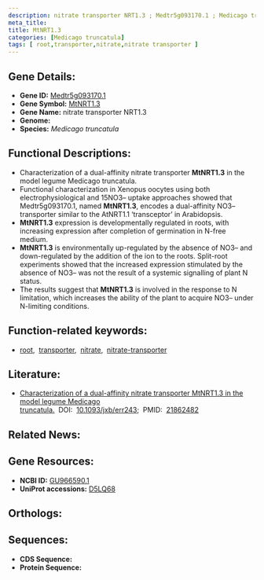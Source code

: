 ```yaml
---
description: nitrate transporter NRT1.3 ; Medtr5g093170.1 ; Medicago truncatula
meta_title:
title: MtNRT1.3
categories: [Medicago truncatula]
tags: [ root,transporter,nitrate,nitrate transporter ]
---
```


## Gene Details:
- **Gene ID:** [Medtr5g093170.1]()
- **Gene Symbol:** <u>MtNRT1.3</u>
- **Gene Name:** nitrate transporter NRT1.3
- **Genome:** []()
- **Species:** *Medicago truncatula*

## Functional Descriptions:
   - Characterization of a dual-affinity nitrate transporter **MtNRT1.3** in the model legume Medicago truncatula.
   - Functional characterization in Xenopus oocytes using both electrophysiological and 15NO3– uptake approaches showed that Medtr5g093170.1, named **MtNRT1.3**, encodes a dual-affinity NO3– transporter similar to the AtNRT1.1 ‘transceptor’ in Arabidopsis.
   - **MtNRT1.3** expression is developmentally regulated in roots, with increasing expression after completion of germination in N-free medium.
   - **MtNRT1.3** is environmentally up-regulated by the absence of NO3– and down-regulated by the addition of the ion to the roots. Split-root experiments showed that the increased expression stimulated by the absence of NO3– was not the result of a systemic signalling of plant N status.
   - The results suggest that **MtNRT1.3** is involved in the response to N limitation, which increases the ability of the plant to acquire NO3– under N-limiting conditions.

## Function-related keywords:
   - [root](/tags/root/),&nbsp;&nbsp;[transporter](/tags/transporter/),&nbsp;&nbsp;[nitrate](/tags/nitrate/),&nbsp;&nbsp;[nitrate-transporter](/tags/nitrate-transporter/)

## Literature:
   - [Characterization of a dual-affinity nitrate transporter MtNRT1.3 in the model legume Medicago truncatula.](https://doi.org/10.1093/jxb/err243)&nbsp;&nbsp;DOI:&nbsp;&nbsp;[10.1093/jxb/err243](https://doi.org/10.1093/jxb/err243);&nbsp;&nbsp;PMID:&nbsp;&nbsp;[21862482](https://pubmed.ncbi.nlm.nih.gov/21862482/)

## Related News:

## Gene Resources:
- **NCBI ID:**  [GU966590.1](https://www.ncbi.nlm.nih.gov/gene/?term=GU966590.1)
- **UniProt accessions:**  [D5LQ68](https://www.uniprot.org/uniprotkb/D5LQ68/entry)

## Orthologs:

## Sequences:
- **CDS Sequence:**
- **Protein Sequence:**
